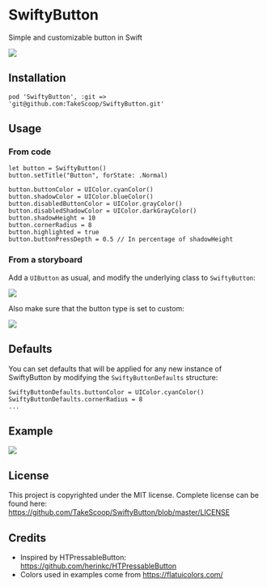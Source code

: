 SwiftyButton
============

Simple and customizable button in Swift

![](https://www.dropbox.com/s/mcr0b1vkhm4hlz3/Screenshot%202015-11-16%2015.29.31.png?raw=1)

Installation
------------

```
pod 'SwiftyButton', :git => 'git@github.com:TakeScoop/SwiftyButton.git'
```

Usage
-----

### From code

```
let button = SwiftyButton()
button.setTitle("Button", forState: .Normal)

button.buttonColor = UIColor.cyanColor()
button.shadowColor = UIColor.blueColor()
button.disabledButtonColor = UIColor.grayColor()
button.disabledShadowColor = UIColor.darkGrayColor()
button.shadowHeight = 10
button.cornerRadius = 8
button.highlighted = true
button.buttonPressDepth = 0.5 // In percentage of shadowHeight
```

### From a storyboard

Add a `UIButton` as usual, and modify the underlying class to `SwiftyButton`:

![](https://www.dropbox.com/s/krkj3klxcfxjsjf/Screenshot%202015-11-16%2015.35.59.png?raw=1)

Also make sure that the button type is set to custom:

![](![](https://www.dropbox.com/s/4xtllxwjpqy3uia/Screenshot%202015-11-16%2015.33.45.png?dl=0))

Defaults
--------

You can set defaults that will be applied for any new instance of SwiftyButton by modifying the `SwiftyButtonDefaults` structure:

```
SwiftyButtonDefaults.buttonColor = UIColor.cyanColor()
SwiftyButtonDefaults.cornerRadius = 8
...
```

Example
-------

![](https://www.dropbox.com/s/1bw9b559j5dilpx/Screenshot%202015-11-16%2015.07.54.png?raw=1)

License
-------

This project is copyrighted under the MIT license. Complete license can be found here: <https://github.com/TakeScoop/SwiftyButton/blob/master/LICENSE>

Credits
-------

 - Inspired by HTPressableButton: <https://github.com/herinkc/HTPressableButton>
 - Colors used in examples come from <https://flatuicolors.com/>

